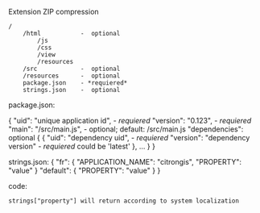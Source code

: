 Extension ZIP compression

    /
        /html           -  optional
            /js
            /css
            /view
            /resources
        /src            -  optional
        /resources      -  optional
        package.json    - *requiered*
        strings.json    -  optional


package.json:

{
    "uid": "unique application id", - *requiered*
    "version": "0.123", - *requiered*
    "main": "/src/main.js", - optional; default: /src/main.js
    "dependencies": optional
    {
        {
            "uid": "dependency uid",            - *requiered*
            "version": "dependency version"     - *requiered* could be 'latest'
        },
        ...
    }
}

strings.json:
{
    "fr":
    {
        "APPLICATION_NAME": "citrongis",
        "PROPERTY": "value"
    }
    "default":
    {
        "PROPERTY": "value"
    }
}

code:

    strings["property"] will return according to system localization